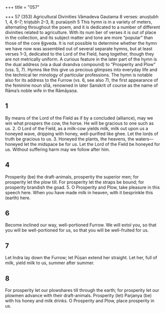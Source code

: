 +++
title = "057"

+++
57 (353)
Agricultural Divinities
Vāmadeva Gautama
8 verses: anuṣṭubh 1, 4, 6–7; triṣṭubh 2–3, 8; puraüṣṇih 5
This hymn is in a variety of meters, alternating throughout the poem, and it is  dedicated to a number of different divinities related to agriculture. With its num ber of verses it is out of place in the collection, and its subject matter and tone  are more “popular” than those of the core R̥gveda. It is not possible to determine  whether the hymn we have now was assembled out of several separate hymns, but  at least verses 1–3, dedicated to the Lord of the Field, hang together, though they  are not metrically uniform. A curious feature in the later part of the hymn is the
dual address (via a dual dvandva compound) to “Prosperity and Plow” (vss. 5, 7). Hymns like this give us precious glimpses into everyday life and the technical ter minology of particular professions. The hymn is notable also for its address to the  Furrow (vs. 6, see also 7), the first appearance of the feminine noun sī́tā, renowned  in later Sanskrit of course as the name of Rāma’s noble wife in the Rāmāyaṇa.
## 1
By means of the Lord of the Field as if by a concluded (alliance),  may we win
what prospers the cow, the horse. He will be gracious to one such as us. 2. O Lord of the Field, as a milk-cow yields milk, milk out upon us a  honeyed wave,
dripping with honey, well-purified like ghee. Let the lords of truth be  gracious to us. 3. Honeyed the plants, the heavens, the waters—honeyed let the midspace  be for us.
Let the Lord of the Field be honeyed for us. Without suffering harm  may we follow after him.
## 4
Prosperity (be) the draft-animals, prosperity the superior men; for  prosperity let the plow till.
For prosperity let the straps be bound; for prosperity brandish the goad. 5. O Prosperity and Plow, take pleasure in this speech here. When you have  made milk in heaven,
with it besprinkle this (earth) here.
## 6
Become inclined our way, well-portioned Furrow. We will extol you, so that you will be well-portioned for us, so that you will be well-fruited  for us.
## 7
Let Indra lay down the Furrow; let Pūṣan extend her straight.
Let her, full of milk, yield milk to us, summer after summer.
## 8
For prosperity let our plowshares till through the earth; for prosperity let  our plowmen advance with their draft-animals.
Prosperity (let) Parjanya (be) with his honey and milk drinks. O
Prosperity and Plow, place prosperity in us.